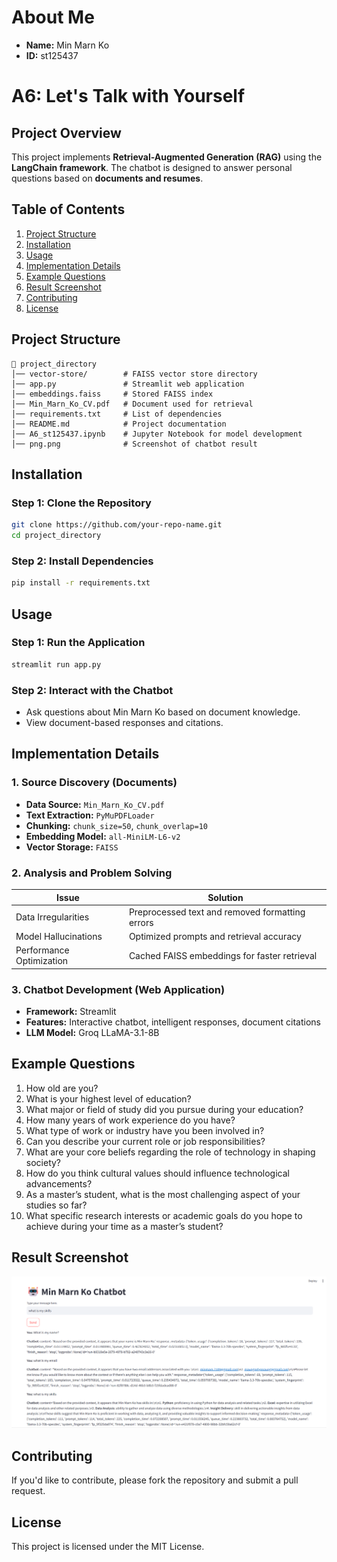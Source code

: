 # About Me

- **Name:** Min Marn Ko
- **ID:** st125437

# A6: Let's Talk with Yourself

## Project Overview

This project implements **Retrieval-Augmented Generation (RAG)** using the **LangChain framework**. The chatbot is designed to answer personal questions based on **documents and resumes**.

## Table of Contents

1. [Project Structure](#project-structure)
2. [Installation](#installation)
3. [Usage](#usage)
4. [Implementation Details](#implementation-details)
5. [Example Questions](#example-questions)
6. [Result Screenshot](#result-screenshot)
7. [Contributing](#contributing)
8. [License](#license)

## Project Structure

```
📂 project_directory
│── vector-store/        # FAISS vector store directory
│── app.py               # Streamlit web application
│── embeddings.faiss     # Stored FAISS index
│── Min_Marn_Ko_CV.pdf   # Document used for retrieval
│── requirements.txt     # List of dependencies
│── README.md            # Project documentation
│── A6_st125437.ipynb    # Jupyter Notebook for model development
│── png.png              # Screenshot of chatbot result
```

## Installation

### **Step 1: Clone the Repository**

```bash
git clone https://github.com/your-repo-name.git
cd project_directory
```

### **Step 2: Install Dependencies**

```bash
pip install -r requirements.txt
```

## Usage

### **Step 1: Run the Application**

```bash
streamlit run app.py
```

### **Step 2: Interact with the Chatbot**

- Ask questions about Min Marn Ko based on document knowledge.
- View document-based responses and citations.

## Implementation Details

### **1. Source Discovery (Documents)**

- **Data Source:** `Min_Marn_Ko_CV.pdf`
- **Text Extraction:** `PyMuPDFLoader`
- **Chunking:** `chunk_size=50`, `chunk_overlap=10`
- **Embedding Model:** `all-MiniLM-L6-v2`
- **Vector Storage:** `FAISS`

### **2. Analysis and Problem Solving**

| Issue                    | Solution                                        |
| ------------------------ | ----------------------------------------------- |
| Data Irregularities      | Preprocessed text and removed formatting errors |
| Model Hallucinations     | Optimized prompts and retrieval accuracy        |
| Performance Optimization | Cached FAISS embeddings for faster retrieval    |

### **3. Chatbot Development (Web Application)**

- **Framework:** Streamlit
- **Features:** Interactive chatbot, intelligent responses, document citations
- **LLM Model:** Groq LLaMA-3.1-8B

## Example Questions

1. How old are you?
2. What is your highest level of education?
3. What major or field of study did you pursue during your education?
4. How many years of work experience do you have?
5. What type of work or industry have you been involved in?
6. Can you describe your current role or job responsibilities?
7. What are your core beliefs regarding the role of technology in shaping society?
8. How do you think cultural values should influence technological advancements?
9. As a master’s student, what is the most challenging aspect of your studies so far?
10. What specific research interests or academic goals do you hope to achieve during your time as a master’s student?

## Result Screenshot

![Chatbot Result](png2.png)


## Contributing

If you'd like to contribute, please fork the repository and submit a pull request.

## License

This project is licensed under the MIT License.

